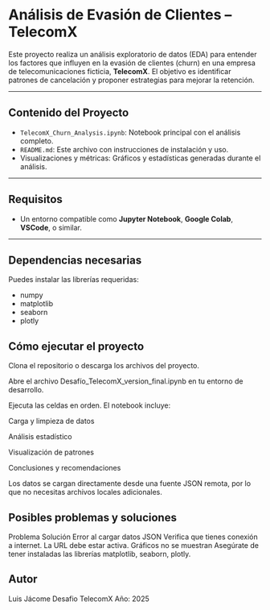 # Análisis de Evasión de Clientes – TelecomX

Este proyecto realiza un análisis exploratorio de datos (EDA) para entender los factores que influyen en la evasión de clientes (churn) en una empresa de telecomunicaciones ficticia, **TelecomX**. El objetivo es identificar patrones de cancelación y proponer estrategias para mejorar la retención.

---

## Contenido del Proyecto

- `TelecomX_Churn_Analysis.ipynb`: Notebook principal con el análisis completo.
- `README.md`: Este archivo con instrucciones de instalación y uso.
- Visualizaciones y métricas: Gráficos y estadísticas generadas durante el análisis.

---

##  Requisitos 
- Un entorno compatible como **Jupyter Notebook**, **Google Colab**, **VSCode**, o similar.

---

## Dependencias necesarias

Puedes instalar las librerías requeridas:

- numpy
-  matplotlib
- seaborn
- plotly

## Cómo ejecutar el proyecto
Clona el repositorio o descarga los archivos del proyecto.

Abre el archivo Desafío_TelecomX_version_final.ipynb en tu entorno de desarrollo.

Ejecuta las celdas en orden. El notebook incluye:

Carga y limpieza de datos

Análisis estadístico

Visualización de patrones

Conclusiones y recomendaciones

Los datos se cargan directamente desde una fuente JSON remota, por lo que no necesitas archivos locales adicionales.

## Posibles problemas y soluciones
Problema	Solución
Error al cargar datos JSON	Verifica que tienes conexión a internet. La URL debe estar activa.
Gráficos no se muestran	Asegúrate de tener instaladas las librerías matplotlib, seaborn, plotly.

## Autor
Luis Jácome
Desafio TelecomX
Año: 2025
